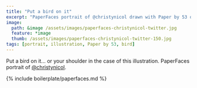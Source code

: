```yaml
---
title: "Put a bird on it"
excerpt: "PaperFaces portrait of @christynicol drawn with Paper by 53 on an iPad."
image: 
  path: &image /assets/images/paperfaces-christynicol-twitter.jpg 
  feature: *image
  thumb: /assets/images/paperfaces-christynicol-twitter-150.jpg
tags: [portrait, illustration, Paper by 53, bird]
---
```


Put a bird on it… or your shoulder in the case of this illustration. PaperFaces portrait of [@christynicol](http://twitter.com/christynicol).

{% include boilerplate/paperfaces.md %}

